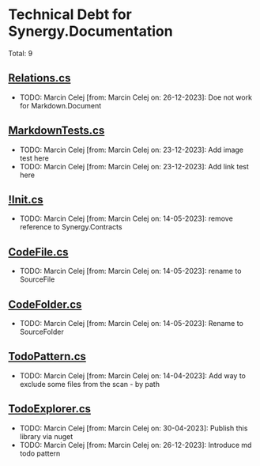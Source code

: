 ﻿# Technical Debt for Synergy.Documentation

Total: 9

## [Relations.cs](../Dependencies/Relations.cs)
- TODO: Marcin Celej [from: Marcin Celej on: 26-12-2023]: Doe not work for Markdown.Document

## [MarkdownTests.cs](../../Markup/MarkdownTests.cs)
- TODO: Marcin Celej [from: Marcin Celej on: 23-12-2023]: Add image test here
- TODO: Marcin Celej [from: Marcin Celej on: 23-12-2023]: Add link test here

## [!Init.cs](../../../Synergy.Documentation/!Init.cs)
- TODO: Marcin Celej [from: Marcin Celej on: 14-05-2023]: remove reference to Synergy.Contracts

## [CodeFile.cs](../../../Synergy.Documentation/Code/CodeFile.cs)
- TODO: Marcin Celej [from: Marcin Celej on: 14-05-2023]: rename to SourceFile

## [CodeFolder.cs](../../../Synergy.Documentation/Code/CodeFolder.cs)
- TODO: Marcin Celej [from: Marcin Celej on: 14-05-2023]: Rename to SourceFolder

## [TodoPattern.cs](../../../Synergy.Documentation/Todos/Patterns/TodoPattern.cs)
- TODO: Marcin Celej [from: Marcin Celej on: 14-04-2023]: Add way to exclude some files from the scan - by path

## [TodoExplorer.cs](../../../Synergy.Documentation/Todos/TodoExplorer.cs)
- TODO: Marcin Celej [from: Marcin Celej on: 30-04-2023]: Publish this library via nuget
- TODO: Marcin Celej [from: Marcin Celej on: 26-12-2023]: Introduce md todo pattern
